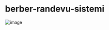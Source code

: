 # berber-randevu-sistemi

![image](https://github.com/user-attachments/assets/12b989fe-914c-403b-ba07-5def17763e2d)
